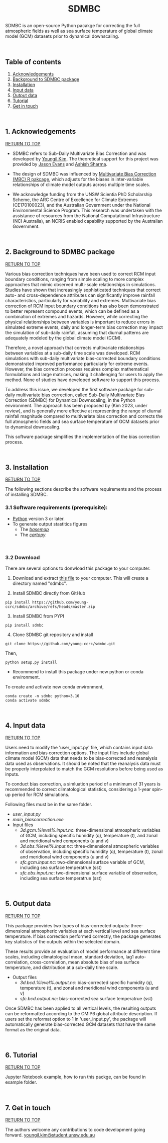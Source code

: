 <a name="toc"></a>
# <p align="center">SDMBC</p>

SDMBC is an open-source Python pacakge for correcting the full atmospheric fields as well as sea surface temperature of global climate model (GCM) datasets prior to dynamical downscaling.

<br/>

## Table of contents

1. [Acknowledgements](#acknowledgements)
1. [Background to SDMBC package](#background)
1. [Installation](#installing)
1. [Input data](#inputdata)
1. [Output data](#outputdata)
1. [Tutorial](#tutorial)
1. [Get in touch](#getintouch)

<br/>

<a name="acknowledgements"></a>
## 1. Acknowledgements
[RETURN TO TOP](#toc)

* SDMBC refers to Sub-Daily Multivariate Bias Correction and was developed by [Youngil Kim](https://github.com/young-ccrc/). The theoretical support for this project was provided by [Jason Evans](https://www.unsw.edu.au/staff/jason-evans) and [Ashish Sharma](https://www.unsw.edu.au/staff/ashish-sharma).

* The design of SDMBC was influenced by [Multivariate Bias Correction (MBC) R pakcage](https://www.sciencedirect.com/science/article/pii/S1364815217309684#ec-research-data), which adjusts for the biases in inter-variable relationships of climate model outputs across multiple time scales.

* We acknowledge funding from the UNSW Scientia PhD Scholarship Scheme, the ARC Centre of Excellence for Climate Extremes (CE170100023), and the Australian Government under the National Environmental Science Program. This research was undertaken with the assistance of resources from the National Computational Infrastructure (NCI Australia), an NCRIS enabled capability supported by the Australian Government.

<br/>

<a name="background"></a>
## 2. Background to SDMBC package
[RETURN TO TOP](#toc)

Various bias correction techniques have been used to correct RCM input boundary conditions, ranging from simple scaling to more complex approaches that mimic observed multi-scale relationships in simulations. Studies have shown that increasingly sophisticated techniques that correct auto- and cross-dependence attributes can significantly improve rainfall characteristics, particularly for variability and extremes. Multivariate bias correction of RCM input boundary conditions has also been demonstrated to better represent compound events, which can be defined as a combination of extremes and hazards. However, while correcting the physical relationships between variables is important to reduce errors in simulated extreme events, daily and longer-term bias correction may impact the simulation of sub-daily rainfall, assuming that diurnal patterns are adequately modeled by the global climate model (GCM).

Therefore, a novel approach that corrects multivariate relationships between variables at a sub-daily time scale was developed. RCM simulations with sub-daily multivariate bias-corrected boundary conditions demonstrated improved performance particularly for extreme events. However, the bias correction process requires complex mathematical formulations and large matrices, making it challenging for users to apply the method. None of studies have developed software to support this process.

To address this issue, we developed the first software package for sub-daily multivariate bias correction, called Sub-Daily Multivariate Bias Correction (SDMBC) for Dynamical Downscaling, in the Python environment. The approach has been proposed by (Kim 2023, under review), and is generally more effective at representing the range of diurnal rainfall magnitude compared to multivariate bias correction and corrects the full atmospheric fields and sea surface temperature of GCM datasets prior to dynamical downscaling.

This software package simplifies the implementation of the bias correction process.

<br/>

<a name="installing"></a>
## 3. Installation
[RETURN TO TOP](#toc)

The following sections describe the software requirements and the process of installing SDMBC.

### 3.1 Software requirements (prerequisite):
* [Python](https://www.python.org/downloads/) version 3 or later.
* To generate output stastitics figures
   * The [*basemap*](https://matplotlib.org/basemap/users/installing.html)
   * The [*cartopy*](https://scitools.org.uk/cartopy/docs/latest/installing.html)

<br/>

### 3.2 Download
There are several options to donwload this package to your computer.

1. Download and extract [this file](https://github.com/young-ccrc/sdmbc/archive/refs/heads/master.zip) to your computer.
   This will create a directory named "sdmbc".

2. Install SDMBC directly from GitHub
```
pip install https://github.com/young-ccrc/sdmbc/archive/refs/heads/master.zip
```

3. Install SDMBC from PYPI
```
pip install sdmbc
```

4. Clone SDMBC git repository and install
```
git clone https://github.com/young-ccrc/sdmbc.git
```
Then,
```
python setup.py install
```

* Recommend to install this package under new python or conda environment.

To create and activate new conda environment,
```
conda create -n sdmbc python=3.10
conda activate sdmbc
```

<br/>

<a name="inputdata"></a>
## 4. Input data
[RETURN TO TOP](#toc)

Users need to modify the 'user_input.py' file, which contains input data information and bias correction options. The input files include global climate model (GCM) data that needs to be bias-corrected and reanalysis data used as observations. It should be noted that the reanalysis data must be properly interpolated to match the GCM resolutions before being used as inputs.

To conduct bias correction, a simluation period of a minimum of 31 years is recommended to correct climatological statistics, considering a 1-year spin-up period for RCM simulations.

Following files must be in the same folder.

* *user_input.py*
* *main_biascorrection.exe*
* Input files
   * *3d.gcm.%level%.input.nc*: three-dimensional atmospheric variables of GCM, including specific humidity (q), temperature (t), and zonal and meridional wind components (u and v)
   * *3d.obs.%level%.input.nc*: three-dimensional atmospheric variables of observation, including specific humidity (q), temperature (t), zonal and meridional wind components (u and v)
   * *sfc.gcm.input.nc*: two-dimensional surface variable of GCM, including sea surface temperatrue (sst)
   * *sfc.obs.input.nc*: two-dimensional surface variable of observation, including sea surface temperatrue (sst)


<br/>

<a name="outputdata"></a>
## 5. Output data
[RETURN TO TOP](#toc)

This package provides two types of bias-corrected outputs: three-dimensional atmospheric variables at each vertical level and sea surface temperature. If bias correction performed correctly, the package generates key statistics of the outputs within the selected domain.

These results provide an evaluation of model performance at different time scales, including climatological mean, standard deviation, lag1 auto-correlation, cross-correlation, mean absolute bias of sea surface temperature, and distribution at a sub-daily time scale.

* Output files
   * *3d.bcd.%level%.output.nc*: bias-corrected specific humidity (q), temperature (t), and zonal and meridional wind components (u and v)
   * *sfc.bcd.output.nc*: bias-corrected sea surface temperatrue (sst)

Once SDMBC has been applied to all vertical levels, the resulting outputs can be reformatted according to the CMIP6 global attribute description. If users set the reformat option to 1 in 'user_input.py', the package will automatically generate bias-corrected GCM datasets that have the same format as the original data.

<br/>

<a name="tutorial"></a>
## 6. Tutorial
[RETURN TO TOP](#toc)

Jupyter Notebook example, how to run this packge, can be found in example folder.

<br/>

<a name="getintouch"></a>
## 7. Get in touch
[RETURN TO TOP](#toc)

The authors welcome any contributions to code development going forward. youngil.kim@student.unsw.edu.au

<br/>
